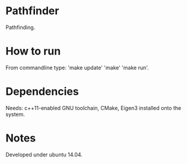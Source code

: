 Pathfinder
==========

Pathfinding.

How to run
==========

From commandline type:
'make update'
'make'
'make run'.

Dependencies
============

Needs:
c++11-enabled GNU toolchain, CMake, Eigen3 installed onto the system.

Notes
=====

Developed under ubuntu 14.04.
